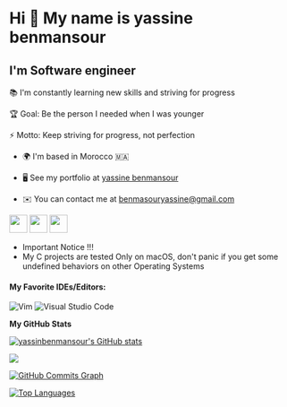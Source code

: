 Hi 👋 My name is yassine benmansour
===================================

I'm Software engineer
-------------
📚 I'm constantly learning new skills and striving for progress 

🏆 Goal: Be the person I needed when I was younger 

⚡ Motto: Keep striving for progress, not perfection

* 🌍  I'm based in Morocco 🇲🇦

* 🖥️  See my portfolio at [yassine benmansour](https://yassinbenmansour.github.io/Portfolio/)

* ✉️  You can contact me at [benmasouryassine@gmail.com](mailto:benmasouryassine@gmail.com)


<p align="left"> <a href="https://www.github.com/yassinbenmansour" target="_blank" rel="noreferrer"><img src="https://raw.githubusercontent.com/danielcranney/readme-generator/main/public/icons/socials/github.svg" width="32" height="32" /></a> <a href="https://www.linkedin.com/in/yassine-benmansour-16b711234/" target="_blank" rel="noreferrer"><img src="https://raw.githubusercontent.com/danielcranney/readme-generator/main/public/icons/socials/linkedin.svg" width="32" height="32" /></a> <a href="https://www.twitter.com/Benman17Yassine" target="_blank" rel="noreferrer"><img src="https://raw.githubusercontent.com/danielcranney/readme-generator/main/public/icons/socials/twitter.svg" width="32" height="32" /></a></p>

* Important Notice !!!
* My C projects are tested Only on macOS, don't panic if you get some undefined behaviors on other Operating Systems


#### My Favorite IDEs/Editors:
![Vim](https://img.shields.io/badge/VIM-%2311AB00.svg?style=for-the-badge&logo=vim&logoColor=white)
![Visual Studio Code](https://img.shields.io/badge/Visual%20Studio%20Code-0078d7.svg?style=for-the-badge&logo=visual-studio-code&logoColor=white)

<b>My GitHub Stats</b>


<a  href="http://www.github.com/yassinbenmansour"><img src="https://github-readme-stats.vercel.app/api?username=yassinbenmansour&show_icons=true&hide=&count_private=true&title_color=0891b2&text_color=ffffff&icon_color=0891b2&bg_color=1c1917&hide_border=true&show_icons=true" alt="yassinbenmansour's GitHub stats" /></a>   


<a href="http://www.github.com/yassinbenmansour"><img src="https://github-readme-streak-stats.herokuapp.com/?user=yassinbenmansour&stroke=ffffff&background=1c1917&ring=0891b2&fire=0891b2&currStreakNum=ffffff&currStreakLabel=0891b2&sideNums=ffffff&sideLabels=ffffff&dates=ffffff&hide_border=true" /></a>  


<a href="http://www.github.com/yassinbenmansour"><img src="https://activity-graph.herokuapp.com/graph?username=yassinbenmansour&bg_color=1c1917&color=ffffff&line=0891b2&point=ffffff&area_color=1c1917&area=true&hide_border=true&custom_title=GitHub%20Commits%20Graph" alt="GitHub Commits Graph" /></a> 

<a href="https://github.com/yassinbenmansour" align="left"><img src="https://github-readme-stats.vercel.app/api/top-langs/?username=yassinbenmansour&langs_count=10&title_color=0891b2&text_color=ffffff&icon_color=0891b2&bg_color=1c1917&hide_border=true&locale=en&custom_title=Top%20%Languages" alt="Top Languages" /></a> 

  
 



